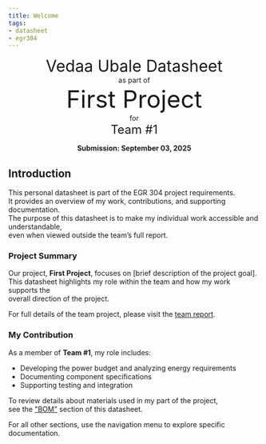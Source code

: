 ```yaml
---
title: Welcome
tags:
- datasheet
- egr304
---
```


<center>
<font size="6">Vedaa Ubale Datasheet</font><br>
as part of<br>
<font size="8">First Project</font><br>
for<br>
<font size="5">Team #1</font><br>

**Submission: September 03, 2025**
</center>

## Introduction

This personal datasheet is part of the EGR 304 project requirements.  
It provides an overview of my work, contributions, and supporting documentation.  
The purpose of this datasheet is to make my individual work accessible and understandable,  
even when viewed outside the team’s full report.  

### Project Summary

Our project, **First Project**, focuses on [brief description of the project goal].  
This datasheet highlights my role within the team and how my work supports the  
overall direction of the project.  

For full details of the team project, please visit the [team report](https://embedded-systems-design.github.io/EGR304TeamTemplate/).

### My Contribution

As a member of **Team #1**, my role includes:  
- Developing the power budget and analyzing energy requirements  
- Documenting component specifications  
- Supporting testing and integration  

To review details about materials used in my part of the project,  
see the ["BOM"](https://embedded-systems-design.github.io/EGR304DataSheetTemplate/03-BOM/BOM/) section of this datasheet.  

For all other sections, use the navigation menu to explore specific documentation.  
